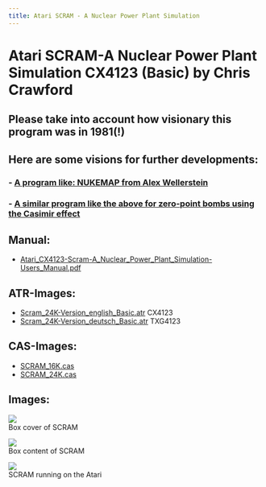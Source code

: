 ```yaml
---
title: Atari SCRAM - A Nuclear Power Plant Simulation
---
```

# Atari SCRAM-A Nuclear Power Plant Simulation CX4123 (Basic) by Chris Crawford  
  
## Please take into account how visionary this program was in 1981(!)  
  
## Here are some visions for further developments:  
### - [A program like: NUKEMAP from Alex Wellerstein](http://nuclearsecrecy.com/nukemap/)  
### - [A similar program like the above for zero-point bombs using the Casimir effect](http://en.wikipedia.org/wiki/Casimir_effect)  
  
  
## Manual:  
- [Atari_CX4123-Scram-A_Nuclear_Power_Plant_Simulation-Users_Manual.pdf](attachments/Atari_CX4123-Scram-A_Nuclear_Power_Plant_Simulation-Users_Manual.pdf)  
  
## ATR-Images:  
- [Scram_24K-Version_english_Basic.atr](attachments/Scram_24K-Version_english_Basic.atr) CX4123  
- [Scram_24K-Version_deutsch_Basic.atr](attachments/Scram_24K-Version_deutsch_Basic.atr) TXG4123  
  
## CAS-Images:  
- [SCRAM_16K.cas](attachments/SCRAM_16K.cas)  
- [SCRAM_24K.cas](attachments/SCRAM_24K.cas)  
  
## Images:  
![](attachments/scram_k7.jpg)  
Box cover of SCRAM  
  
![](attachments/Scram+box.jpg)  
Box content of SCRAM  
  
![](attachments/scram_2.gif)  
SCRAM running on the Atari  
  
  
